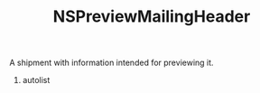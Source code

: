 ﻿---
uid: crmscript_ref_NSPreviewMailingHeader
title: NSPreviewMailingHeader
intellisense: Void.NSPreviewMailingHeader
keywords: NSPreviewMailingHeader
so.topic: reference
---

A shipment with information intended for previewing it.

1. autolist 

